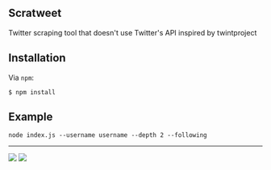 ## Scratweet

Twitter scraping tool that doesn't use Twitter's API inspired by twintproject

## Installation

Via `npm`:

```
$ npm install
```

## Example

```
node index.js --username username --depth 2 --following
```

---

![](https://img.shields.io/badge/license-MIT-blue.svg)
![](https://img.shields.io/badge/status-stable-green.svg)